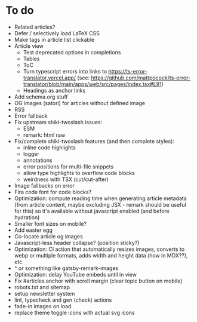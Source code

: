 # To do

- Related articles?
- Defer / selectively load LaTeX CSS
- Make tags in article list clickable
- Article view
  - Test deprecated options in completions
  - Tables
  - ToC
  - Turn typescript errors into links to https://ts-error-translator.vercel.app/ (see: https://github.com/mattpocock/ts-error-translator/blob/main/apps/web/src/pages/index.tsx#L91)
  - Headings as anchor links
- Add schema.org stuff
- OG images (satori) for articles without defined image
- RSS
- Error fallback
- Fix upstream shiki-twoslash issues:
  - ESM
  - remark: html raw
- Fix/complete shiki-twoslash features (and then complete styles):
  - inline code highlights
  - logger
  - annotations
  - error positions for multi-file snippets
  - allow type highlights to overflow code blocks
  - weirdness with TSX (cut/cut-after)
- Image fallbacks on error
- Fira code font for code blocks?
- Optimization: compute reading time when generating article metadata (from article content, maybe excluding JSX - remark should be useful for this) so it's available without javascript enabled (and before hydration)
- Smaller font sizes on mobile?
- Add easter egg
- Co-locate article og images
- Javascript-less header collapse? (position sticky?)
- Optimization: CI action that automatically resizes images, converts to webp or multiple formats, adds width and height data (how in MDX??), etc
- ^ or something like gatsby-remark-images
- Optimization: delay YouTube embeds until in view
- Fix #articles anchor with scroll margin (clear topic button on mobile)
- robots.txt and sitemap
- setup newsletter system
- lint, typecheck and gen (check) actions
- fade-in images on load
- replace theme toggle icons with actual svg icons
